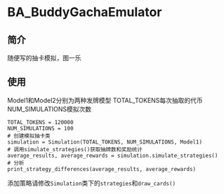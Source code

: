 # BA_BuddyGachaEmulator

## 简介
随便写的抽卡模拟，图一乐
## 使用
Model1和Model2分别为两种发牌模型
TOTAL_TOKENS每次抽取的代币
NUM_SIMULATIONS模拟次数

    TOTAL_TOKENS = 120000
    NUM_SIMULATIONS = 100
    # 创建模拟抽卡类
    simulation = Simulation(TOTAL_TOKENS, NUM_SIMULATIONS, Model1)
    # 调用simulate_strategies()获取抽牌数和奖励统计
    average_results, average_rewards = simulation.simulate_strategies()
    # 分析
    print_strategy_differences(average_results, average_rewards)

添加策略请修改`Simulation`类下的`strategies`和`draw_cards()`